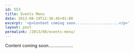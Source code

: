 ```yaml
---
id: 553
title: Events Menu
date: 2013-08-19T12:36:45+01:00
excerpt: '<p>Content coming soon....................</p>'
layout: post
permalink: /2013/08/events-menu/
---
```

Content coming soon&#8230;&#8230;&#8230;&#8230;&#8230;&#8230;..